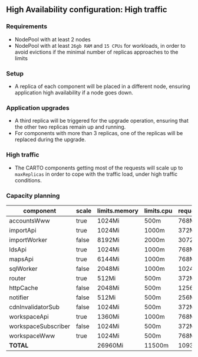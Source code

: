 ## High Availability configuration: High traffic

### Requirements

- NodePool with at least 2 nodes
- NodePool with at least `26gb RAM` and `15 CPUs` for workloads, in order to avoid evictions if the minimal number of replicas approaches to the limits

### Setup

- A replica of each component will be placed in a different node, ensuring application high availability if a node goes down.

### Application upgrades

- A third replica will be triggered for the upgrade operation, ensuring that the other two replicas remain up and running.
- For components with more than 3 replicas, one of the replicas will be replaced during the upgrade.

### High traffic

- The CARTO components getting most of the requests will scale up to `maxReplicas` in order to cope with the traffic load, under high traffic conditions.

### Capacity planning


component            |  scale    |  limits.memory  |  limits.cpu  |  requests.memory  |  requests.cpu  |  HA.minReplicas  |  HA.maxreplicas  |  HA.targetCPU
---------------------|-----------|-----------------|--------------|-------------------|----------------|------------------|------------------|--------------
accountsWww          |  true     |  1024Mi         |  500m        |  768Mi            |  200m          |  2               |  3               |  75
importApi            |  true     |  1024Mi         |  1000m       |  372Mi            |  350m          |  2               |  3               |  75
importWorker         |  false    |  8192Mi         |  2000m       |  3072Mi           |  350m          |                  |                  |
ldsApi               |  true     |  1024Mi         |  1000m       |  768Mi            |  350m          |  2               |  3               |  75
mapsApi              |  true     |  6144Mi         |  1000m       |  768Mi            |  350m          |  2               |  6               |  75
sqlWorker            |  false    |  2048Mi         |  1000m       |  1024Mi           |  350m          |                  |                  |
router               |  true     |  512Mi          |  500m        |  372Mi            |  200m          |  2               |  3               |  75
httpCache            |  false    |  2048Mi         |  500m        |  1256Mi           |  200m          |                  |                  |
notifier             |  false    |  512Mi          |  500m        |  256Mi            |  200m          |                  |                  |
cdnInvalidatorSub    |  false    |  1024Mi         |  500m        |  372Mi            |  200m          |                  |                  |
workspaceApi         |  true     |  1360Mi         |  1000m       |  768Mi            |  350m          |  2               |  6               |  75
workspaceSubscriber  |  false    |  1024Mi         |  500m        |  372Mi            |  200m          |                  |                  |
workspaceWww         |  true     |  1024Mi         |  500m        |  768Mi            |  200m          |  2               |  3               |  75
**TOTAL**            |           |  26960Mi        |  11500m      |  10936Mi          |  3500m         |                  |                  |
